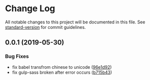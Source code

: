 # Change Log

All notable changes to this project will be documented in this file. See [standard-version](https://github.com/conventional-changelog/standard-version) for commit guidelines.

## 0.0.1 (2019-05-30)


### Bug Fixes

* fix babel transfrom chinese to unicode ([96e1d92](https://github.com/goy-fe/gulp-pug-template/commit/96e1d92))
* fix gulp-sass broken after error occurs ([b715b43](https://github.com/goy-fe/gulp-pug-template/commit/b715b43))
